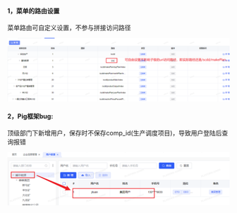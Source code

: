 #### 1，菜单的路由设置

菜单路由可自定义设置，不参与拼接访问路径

![1685698184188](note-images/1685698184188.png)

#### 2，Pig框架bug: 

顶级部门下新增用户，保存时不保存comp_id(生产调度项目)，导致用户登陆后查询报错

![1687245168365](note-images/1687245168365.png)

